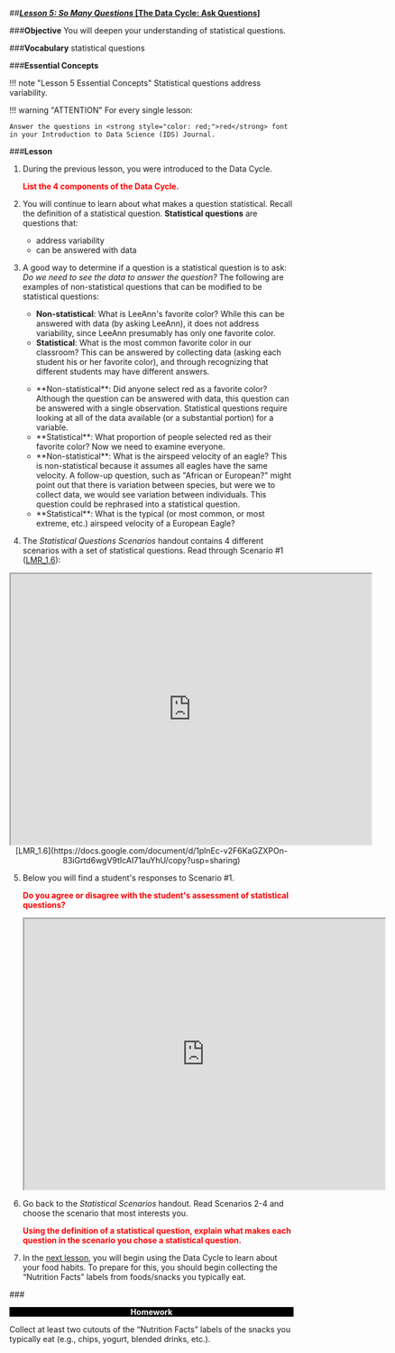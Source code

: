##***<u>Lesson 5: So Many Questions* [The Data Cycle: Ask Questions]</u>**

###**Objective**
You will deepen your understanding of statistical questions.

###**Vocabulary**
statistical questions

###**Essential Concepts**

!!! note "Lesson 5 Essential Concepts"
    Statistical questions address variability.

!!! warning "ATTENTION"
    For every single lesson:
    
    Answer the questions in <strong style="color: red;">red</strong> font in your Introduction to Data Science (IDS) Journal.

###**Lesson**
1. During the previous lesson, you were introduced to the Data Cycle. 
    
    <strong style="color: red;">List the 4 components of the Data Cycle.</strong>

2. You will continue to learn about what makes a question statistical. Recall the definition of a statistical question.         **Statistical questions** are questions that:<ul><li>address
    variability</li> <li>can be answered with data</li></ul> 
    
3. A good way to determine if a question is a statistical question is to ask: *Do we need to
    see the data to answer the question?* The following are examples of non-statistical questions that can be modified to be statistical questions:<ul><li> **Non-statistical**: What is LeeAnn's favorite color?  While this can be answered with data (by asking LeeAnn), it does not address variability, since LeeAnn presumably has only one favorite color.</li> <li>**Statistical**: What is the most common favorite color in our classroom?  This can be answered by collecting data (asking each student his or her favorite color), and through recognizing that different students may have different answers.
    </li> <li>**Non-statistical**: Did anyone select red as a favorite color? Although the question can be answered with data, this question can be answered with a single observation. Statistical questions require looking at all of the data available (or a substantial portion) for a variable.</li><li>**Statistical**: What proportion of people selected red as their favorite color? Now we need to examine everyone.</li><li>**Non-statistical**: What is the airspeed velocity of an eagle?  This is non-statistical because it assumes all eagles have the same velocity. A follow-up question, such as "African or European?" might point out that there is variation between species, but were we to collect data, we would see variation between individuals.  This question could be rephrased into a statistical question.</li><li>**Statistical**: What is the typical (or most common, or most extreme, etc.) airspeed velocity of a European Eagle?</li></ul>

4. The *Statistical Questions Scenarios* handout contains 4 different scenarios with a set of statistical questions. Read through Scenario #1 ([LMR_1.6](https://docs.google.com/document/d/1plnEc-v2F6KaGZXPOn-83iGrtd6wgV9tIcAI71auYhU/copy?usp=sharing)):
<div align="center"><iframe src="https://drive.google.com/file/d/1H-f_aXAOf_EsdXSF3EGpHS6XkIRCBrXr/preview" width="640" height="480"></iframe><br>[LMR_1.6](https://docs.google.com/document/d/1plnEc-v2F6KaGZXPOn-83iGrtd6wgV9tIcAI71auYhU/copy?usp=sharing)</div>

5. Below you will find a student's responses to Scenario #1. 

    <strong style="color: red;">Do you agree or disagree with the student's assessment of statistical questions?</strong>
    <iframe src="https://drive.google.com/file/d/1Gt8wdCCMpRetP0E5Nmz8ILU1WtBhI6jX/preview" width="640" height="480"></iframe>

6. Go back to the *Statistical Scenarios* handout. Read Scenarios 2-4 and choose the scenario that most interests you.

    <strong style="color: red;"> Using the definition of a statistical question, explain what makes
each question in the scenario you chose a statistical question.</strong>

7. In the [next lesson](lesson6.md), you will begin using the Data Cycle to learn about your
food habits. To prepare for this, you should begin collecting the “Nutrition Facts” labels from
foods/snacks you typically eat.


###<p style="background: black; color: white; text-align: center;">**Homework**</p>
Collect at least two cutouts of the “Nutrition Facts” labels of the snacks you typically eat (e.g.,
chips, yogurt, blended drinks, etc.).